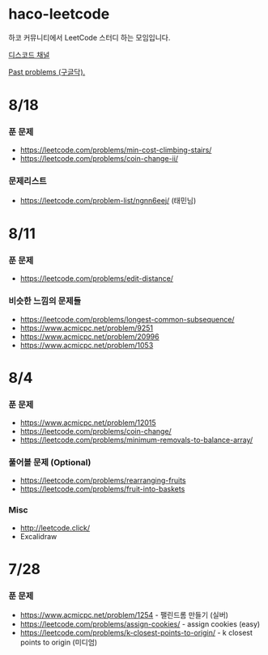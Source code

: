 # haco-leetcode

하코 커뮤니티에서 LeetCode 스터디 하는 모임입니다.

[디스코드 채널](https://discord.com/channels/1043217271901925386/1343162153623879730)

[Past problems (구글닥).](https://docs.google.com/spreadsheets/d/1xBbdRK63r4j0TBRjWU9qS4NVHbrE3yg8pdTXb4bciz0/)

# 8/18

### 푼 문제

- https://leetcode.com/problems/min-cost-climbing-stairs/
- https://leetcode.com/problems/coin-change-ii/

### 문제리스트

- https://leetcode.com/problem-list/ngnn6eej/ (태민님)

# 8/11

### 푼 문제

* https://leetcode.com/problems/edit-distance/

### 비슷한 느낌의 문제들

* https://leetcode.com/problems/longest-common-subsequence/
* https://www.acmicpc.net/problem/9251
* https://www.acmicpc.net/problem/20996
* https://www.acmicpc.net/problem/1053

# 8/4

### 푼 문제

* https://www.acmicpc.net/problem/12015 
* https://leetcode.com/problems/coin-change/
* https://leetcode.com/problems/minimum-removals-to-balance-array/

### 풀어볼 문제 (Optional)

* https://leetcode.com/problems/rearranging-fruits
* https://leetcode.com/problems/fruit-into-baskets

### Misc

* http://leetcode.click/
* Excalidraw

# 7/28 

### 푼 문제

* https://www.acmicpc.net/problem/1254 - 팰린드롬 만들기 (실버)
* https://leetcode.com/problems/assign-cookies/ - assign cookies (easy)
* https://leetcode.com/problems/k-closest-points-to-origin/ - k closest points to origin (미디엄)
